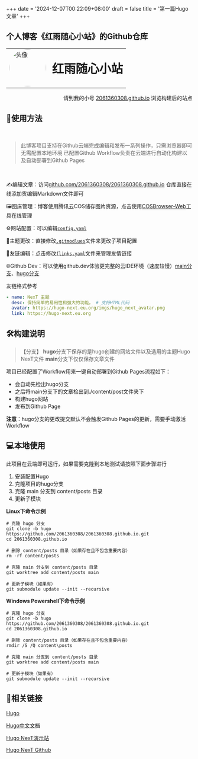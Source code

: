 +++
date = '2024-12-07T00:22:09+08:00'
draft = false
title = '第一篇Hugo文章'
+++


## 个人博客《红雨随心小站》的Github仓库

<div align="center">
  <table>
    <tr>
      <td style="vertical-align: middle;">
        <a href="//molimi20.github.io" target="_blank">
          <img src="https://github.com/molimi20/molimi20.github.io/blob/hugo/static/imgs/CuoTou.jpg?raw=true" alt="头像" style="width: 100px; height: 100px; border-radius: 50%;">
        </a>
      </td>
      <td style="vertical-align: middle;">
        <a href="//molimi20.github.io" target="_blank" style="text-decoration: none; color: inherit;">
          <h1 style="margin: 0;">红雨随心小站</h1>
        </a>
      </td>
    </tr>
  </table>
</div>

<div align="right">
  <p>请到我的小号 <a href="//2061360308.github.io">2061360308.github.io</a> 浏览构建后的站点</p>
</div>

## 🚀使用方法
<br>

> 此博客项目支持在Github云端完成编辑和发布一系列操作，只需浏览器即可无需配置本地环境
> 已配置Github Workflow负责在云端进行自动化构建以及自动部署到Github Pages

<br>

✍️编辑文章：访问[github.com/2061360308/2061360308.github.io](https://github.com/2061360308/2061360308.github.io) 仓库直接在线添加货编辑Markdown文件即可<br>

🖼️图床管理：博客使用腾讯云COS储存图片资源，点击使用[COSBrowser-Web](https://cosbrowser.cloud.tencent.com/web/file?bucket=blog-image-1303709080&region=ap-chengdu)工具在线管理

⚙️网站配置：可以编辑[`config.yaml`](//github.com/2061360308/2061360308.github.io/edit/hugo/config.yaml)<br>

🎨主题更改：直接修改[`.gitmodlues`](//github.com/2061360308/2061360308.github.io/edit/hugo/.gitmodlues)文件来更改子项目配置<br>

🔗友链编辑：点击修改[`flinks.yaml`](//github.com/2061360308/2061360308.github.io/deit/hugo/data/flinks.yaml)文件来管理友情链接<br>

🌐Github Dev：可以使用github.dev体验更完整的云IDE环境（速度较慢）[main分支](//github.dev/2061360308/2061360308.github.io/tree/main)、[hugo分支](//github.dev/2061306030/2061360308.github.io/tree/hugo)<br>

友链格式参考
```yaml
- name: NexT 主题
  desc: 保持简单的易用性和强大的功能。 # 支持HTML代码
  avatar: https://hugo-next.eu.org/imgs/hugo_next_avatar.png
  link: https://hugo-next.eu.org
```

## 🛠️构建说明

> 【分支】
> **hugo**分支下保存的是hugo创建的网站文件以及选用的主题Hugo NexT文件
> **main**分支下仅仅保存文章文件

项目已经配置了Workflow用来一键自动部署到Github Pages流程如下：
 - 会自动先检出hugo分支
 - 之后将main分支下的文章检出到./content/post文件夹下
 - 构建hugo网站
 - 发布到Github Page

**注意**：hugo分支的更改提交默认不会触发Github Pages的更新，需要手动激活Workflow

## 💻本地使用
此项目在云端即可运行，如果需要克隆到本地测试请按照下面步骤进行

1. 安装配置Hugo
2. 克隆项目的hugo分支
3. 克隆 main 分支到 content/posts 目录
4. 更新子模块

**Linux下命令示例**
```shell
# 克隆 hugo 分支
git clone -b hugo https://github.com/2061360308/2061360308.github.io.git
cd 2061360308.github.io

# 删除 content/posts 目录（如果存在且不包含重要内容）
rm -rf content/posts

# 克隆 main 分支到 content/posts 目录
git worktree add content/posts main

# 更新子模块（如果有）
git submodule update --init --recursive
```

**Windows Powershell下命令示例**
```shell
# 克隆 hugo 分支
git clone -b hugo https://github.com/2061360308/2061360308.github.io.git
cd 2061360308.github.io

# 删除 content/posts 目录（如果存在且不包含重要内容）
rmdir /S /Q content\posts

# 克隆 main 分支到 content/posts 目录
git worktree add content/posts main

# 更新子模块（如果有）
git submodule update --init --recursive
```

## 🔗相关链接
[Hugo](https://gohugo.io)

[Hugo中文文档](https://hugo.opendocs.io/)

[Hugo NexT演示站](https://hugo-next.eu.org/)

[Hugo NexT Github](https://github.com/hugo-next/hugo-theme-next/)
<!--stackedit_data:
eyJoaXN0b3J5IjpbLTY5NzMxNjg0NV19
-->

